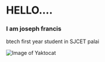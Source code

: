 # HELLO....
### I am joseph francis
btech first year student in SJCET palai



![Image of Yaktocat](https://octodex.github.com/images/yaktocat.png)
